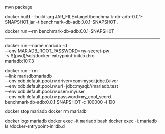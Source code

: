 



mvn package

docker build --build-arg JAR_FILE=target/benchmark-db-adb-0.0.1-SNAPSHOT.jar -t benchmark-db-adb:0.0.1-SNAPSHOT .

docker run --rm benchmark-db-adb:0.0.1-SNAPSHOT

---

docker run --name mariadb -d \
 --env MARIADB_ROOT_PASSWORD=my-secret-pw \
 -v $(pwd)/sql:/docker-entrypoint-initdb.d:ro \
 mariadb:10.7.3

docker run --rm \
 --link mariadb:mariadb \
 --env xdb.default.pool.rw.driver=com.mysql.jdbc.Driver \
 --env xdb.default.pool.rw.url=jdbc:mysql://mariadb/test \
 --env xdb.default.pool.rw.user=myuser \
 --env xdb.default.pool.rw.password=my_cool_secret \
 benchmark-db-adb:0.0.1-SNAPSHOT -c 100000 -l 100

 
docker stop mariadb
docker rm mariadb
 
docker logs mariadb
docker exec -it mariadb bash 
docker exec -it mariadb ls /docker-entrypoint-initdb.d


 